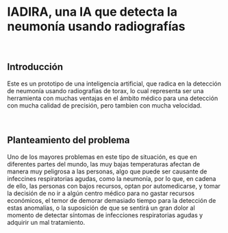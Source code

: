 <h1>IADIRA, una IA que detecta la neumonía usando radiografías</h1><br>
<h2>Introducción</h2>
<p>Este es un prototipo de una inteligencia artificial, que radica en la detección de neumonía usando radiografías de torax, lo cual representa ser una herramienta con muchas ventajas en el ámbito médico para una detección con mucha calidad de precisión, pero tambien con mucha velocidad.<p><br>
<h2>Planteamiento del problema</h2>
<p>Uno de los mayores problemas en este tipo de situación, es que en diferentes partes del mundo, las muy bajas temperaturas afectan de manera muy peligrosa a las personas, algo que puede ser causante de infeccines respiratorias agudas, como la neumonía, por lo que, en cadena de ello, las personas con bajos recursos, optan por automedicarse, y tomar la decisión de no ir a algún centro médico para no gastar recursos económicos, el temor de demorar demasiado tiempo para la detección de estas anomalías, o la suposición de que se sentirá un gran dolor al momento de detectar síntomas de infecciones respiratorias agudas y adquirir un mal tratamiento.</p>
